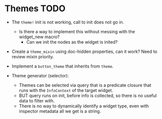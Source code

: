 # Themes TODO

* The `theme!` init is not working, call to init does not go in.
    - Is there a way to implement this without messing with the widget_new macro?
        - Can we init the nodes as the widget is inited?

* Create a `theme_mixin` using doc-hidden properties, can it work? Need to review mixin priority.
* Implement a `button_theme` that inherits from `theme`.

* Theme generator (selector):
    - Themes can be selected via query that is a predicate closure that runs with the `InfoContext` of the target widget.
    - BUT query runs on init, before info is collected, so there is no useful data to filter with.
    - There is no way to dynamically identify a widget type, even with inspector metadata all we get is a string.

